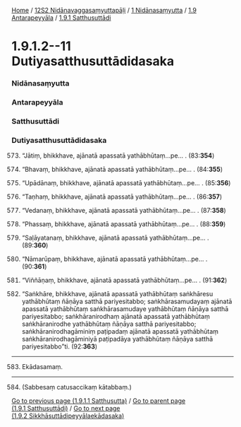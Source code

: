 
[Home](/) / [12S2 Nidānavaggasaṃyuttapāḷi](/tipitaka/12S2.md) / [1 Nidānasaṃyutta](/tipitaka/12S2/1.md) / [1.9 Antarapeyyāla](/tipitaka/12S2/1/1.9.md) / [1.9.1 Satthusuttādi](/tipitaka/12S2/1/1.9/1.9.1.md)

# 1.9.1.2--11 Dutiyasatthusuttādidasaka

### Nidānasaṃyutta

### Antarapeyyāla

### Satthusuttādi

### Dutiyasatthusuttādidasaka

573. “Jātiṃ, bhikkhave, ajānatā apassatā yathābhūtaṃ…pe… . (83:**354**)

574. “Bhavaṃ, bhikkhave, ajānatā apassatā yathābhūtaṃ…pe… . (84:**355**)

575. “Upādānaṃ, bhikkhave, ajānatā apassatā yathābhūtaṃ…pe… . (85:**356**)

576. “Taṇhaṃ, bhikkhave, ajānatā apassatā yathābhūtaṃ…pe… . (86:**357**)

577. “Vedanaṃ, bhikkhave, ajānatā apassatā yathābhūtaṃ…pe… . (87:**358**)

578. “Phassaṃ, bhikkhave, ajānatā apassatā yathābhūtaṃ…pe… . (88:**359**)

579. “Saḷāyatanaṃ, bhikkhave, ajānatā apassatā yathābhūtaṃ…pe… . (89:**360**)

580. “Nāmarūpaṃ, bhikkhave, ajānatā apassatā yathābhūtaṃ…pe… . (90:**361**)

581. “Viññāṇaṃ, bhikkhave, ajānatā apassatā yathābhūtaṃ…pe… . (91:**362**)

582. “Saṅkhāre, bhikkhave, ajānatā apassatā yathābhūtaṃ saṅkhāresu yathābhūtaṃ ñāṇāya satthā pariyesitabbo; saṅkhārasamudayaṃ ajānatā apassatā yathābhūtaṃ saṅkhārasamudaye yathābhūtaṃ ñāṇāya satthā pariyesitabbo; saṅkhāranirodhaṃ ajānatā apassatā yathābhūtaṃ saṅkhāranirodhe yathābhūtaṃ ñāṇāya satthā pariyesitabbo; saṅkhāranirodhagāminiṃ paṭipadaṃ ajānatā apassatā yathābhūtaṃ saṅkhāranirodhagāminiyā paṭipadāya yathābhūtaṃ ñāṇāya satthā pariyesitabbo”ti. (92:**363**)

---

583. Ekādasamaṃ.



---

584. (Sabbesaṃ catusaccikaṃ kātabbaṃ.)



[Go to previous page (1.9.1.1 Satthusutta)](/tipitaka/12S2/1/1.9/1.9.1/1.9.1.1.md) / [Go to parent page (1.9.1 Satthusuttādi)](/tipitaka/12S2/1/1.9/1.9.1.md) / [Go to next page (1.9.2 Sikkhāsuttādipeyyālaekādasaka)](/tipitaka/12S2/1/1.9/1.9.2.md)


